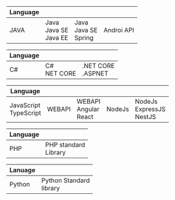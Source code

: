 
| Language |                            |                           |            |
| -------- | -------------------------- | ------------------------- | ---------- |
| JAVA     | Java<br>Java SE<br>Java EE | Java<br>Java SE<br>Spring | Androi API |

| Language |                |                      |
| -------- | -------------- | -------------------- |
| C#       | C#<br>NET CORE | .NET CORE<br>.ASPNET |

| Language                 |        |                            |        |                               |
| ------------------------ | ------ | -------------------------- | ------ | ----------------------------- |
| JavaScript<br>TypeScript | WEBAPI | WEBAPI<br>Angular<br>React | NodeJs | NodeJs<br>ExpressJS<br>NestJS |


| Language |                         |
| -------- | ----------------------- |
| PHP      | PHP standard<br>Library |

| Lanuage |                            |
| ------- | -------------------------- |
| Python  | Python Standard<br>library |
